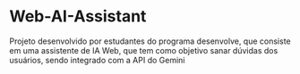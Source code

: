 # Web-AI-Assistant
Projeto desenvolvido por estudantes do programa desenvolve, que consiste em uma assistente de IA Web, que tem como objetivo sanar dúvidas dos usuários, sendo integrado com a API do Gemini
